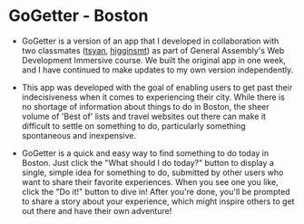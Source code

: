 # GoGetter - Boston

* GoGetter is a version of an app that I developed in collaboration with two classmates ([tsyan](http://github.com/tsyan), [higginsmt](http://github.com/higginsmt)) as part of General Assembly's Web Development Immersive course. We built the original app in one week, and I have continued to make updates to my own version independently.

* This app was developed with the goal of enabling users to get past their indecisiveness when it comes to experiencing their city. While there is no shortage of information about things to do in Boston, the sheer volume of 'Best of' lists and travel websites out there can make it difficult to settle on something to do, particularly something spontaneous and inexpensive.

* GoGetter is a quick and easy way to find something to do today in Boston. Just click the "What should I do today?" button to display a single, simple idea for something to do, submitted by other users who want to share their favorite experiences. When you see one you like, click the "Do it!" button to dive in! After you're done, you'll be prompted to share a story about your experience, which might inspire others to get out there and have their own adventure!
